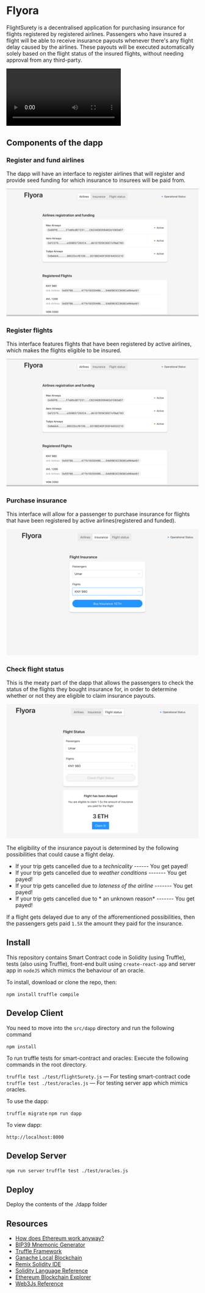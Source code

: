 # Flyora

FlightSurety is a decentralised application for purchasing insurance for flights registered by registered airlines. Passengers who have insured a flight will be able to receive insurance payouts whenever there's any flight delay caused by the airlines. These payouts will be executed automatically solely based on the flight status of the insured flights, without needing approval from any third-party.  

![](./assets/flyora.mp4)


## Components of the dapp

### Register and fund airlines
The dapp will have an interface to register airlines that will register and provide seed funding for which insurance to insurees will be paid from.

![Airline registration](./assets/airlines-registration.png)



### Register flights
This interface features flights that have been registered by active airlines, which makes the flights eligible to be insured.

![Airline registration](./assets/airlines-registration.png)  

### Purchase insurance
This interface will allow for a passenger to purchase insurance for flights that have been registered by active airlines(registered and funded).

![Airline registration](./assets/insurance-purchase.png)  


### Check flight status
This is the meaty part of the dapp that allows the passengers to check the status of the flights they bought insurance for, in order to determine whether or not they are eligible to claim insurance payouts.  

![Airline registration](./assets/claim-insurance.png)  

The eligibility of the insurance payout is determined by the following possibilities that could cause a flight delay.  

- If your trip gets cancelled due to a *technicality* ------ You get payed!
- If your trip gets cancelled due to *weather conditions* ------- You get payed!
- If your trip gets cancelled due to *lateness of the airline* ------- You get payed!
- If your trip gets cancelled due to * an unknown reason* ------- You get payed!  

If a flight gets delayed due to any of the afforementioned possibilities, then the passengers gets paid `1.5X` the amount they paid for the insurance.  


## Install

This repository contains Smart Contract code in Solidity (using Truffle), tests (also using Truffle), front-end built using `create-react-app` and server app in `nodeJS` which mimics the behaviour of an oracle.

To install, download or clone the repo, then:

`npm install`
`truffle compile`

## Develop Client

You need to move into the `src/dapp` directory and run the following command  

`npm install`

To run truffle tests for smart-contract and oracles: Execute the following commands in the root directory.  

`truffle test ./test/flightSurety.js` — For testing smart-contract code
`truffle test ./test/oracles.js` — For testing server app which mimics oracles.

To use the dapp:

`truffle migrate`
`npm run dapp`

To view dapp:

`http://localhost:8000`

## Develop Server

`npm run server`
`truffle test ./test/oracles.js`

## Deploy

Deploy the contents of the ./dapp folder


## Resources

* [How does Ethereum work anyway?](https://medium.com/@preethikasireddy/how-does-ethereum-work-anyway-22d1df506369)
* [BIP39 Mnemonic Generator](https://iancoleman.io/bip39/)
* [Truffle Framework](http://truffleframework.com/)
* [Ganache Local Blockchain](http://truffleframework.com/ganache/)
* [Remix Solidity IDE](https://remix.ethereum.org/)
* [Solidity Language Reference](http://solidity.readthedocs.io/en/v0.4.24/)
* [Ethereum Blockchain Explorer](https://etherscan.io/)
* [Web3Js Reference](https://github.com/ethereum/wiki/wiki/JavaScript-API)